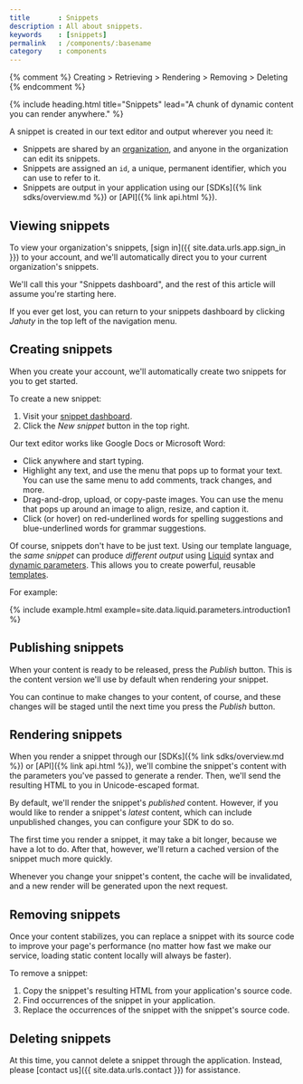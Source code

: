 ```yaml
---
title       : Snippets
description : All about snippets.
keywords    : [snippets]
permalink   : /components/:basename
category    : components
---
```

{% comment %}
  Creating > Retrieving > Rendering > Removing > Deleting
{% endcomment %}

{% include heading.html title="Snippets" lead="A chunk of dynamic content you can render anywhere." %}

A snippet is created in our text editor and output wherever you need it:

* Snippets are shared by an [organization](organizations), and anyone in the organization can edit its snippets.
* Snippets are assigned an `id`, a unique, permanent identifier, which you can use to refer to it.
* Snippets are output in your application using our [SDKs]({% link sdks/overview.md %}) or [API]({% link api.html %}).

## Viewing snippets

To view your organization's snippets, [sign in]({{ site.data.urls.app.sign_in }}) to your account, and we'll automatically direct you to your current organization's snippets.

We'll call this your "Snippets dashboard", and the rest of this article will assume you're starting here.

If you ever get lost, you can return to your snippets dashboard by clicking _Jahuty_ in the top left of the navigation menu.

## Creating snippets

When you create your account, we'll automatically create two snippets for you to get started.

To create a new snippet:

1. Visit your [snippet dashboard](#viewing-snippets).
1. Click the _New snippet_ button in the top right.

Our text editor works like Google Docs or Microsoft Word:

* Click anywhere and start typing.
* Highlight any text, and use the menu that pops up to format your text. You can use the same menu to add comments, track changes, and more.
* Drag-and-drop, upload, or copy-paste images. You can use the menu that pops up around an image to align, resize, and caption it.
* Click (or hover) on red-underlined words for spelling suggestions and blue-underlined words for grammar suggestions.

Of course, snippets don't have to be just text. Using our template language, the _same snippet_ can produce _different output_ using  [Liquid](/liquid/introduction) syntax and [dynamic parameters](/liquid/parameters). This allows you to create powerful, reusable [templates](/liquid/introduction).

For example:

{% include example.html example=site.data.liquid.parameters.introduction1 %}

## Publishing snippets

When your content is ready to be released, press the _Publish_ button. This is the content version we'll use by default when rendering your snippet.

You can continue to make changes to your content, of course, and these changes will be staged until the next time you press the _Publish_ button.

## Rendering snippets

When you render a snippet through our [SDKs]({% link sdks/overview.md %}) or [API]({% link api.html %}), we'll combine the snippet's content with the parameters you've passed to generate a render. Then, we'll send the resulting HTML to you in Unicode-escaped format.

By default, we'll render the snippet's _published_ content. However, if you would like to render a snippet's _latest_ content, which can include unpublished changes, you can configure your SDK to do so.

The first time you render a snippet, it may take a bit longer, because we have a lot to do. After that, however, we'll return a cached version of the snippet much more quickly.

Whenever you change your snippet's content, the cache will be invalidated, and a new render will be generated upon the next request.

## Removing snippets

Once your content stabilizes, you can replace a snippet with its source code to improve your page's performance (no matter how fast we make our service, loading static content locally will always be faster).

To remove a snippet:

1. Copy the snippet's resulting HTML from your application's source code.
1. Find occurrences of the snippet in your application.
1. Replace the occurrences of the snippet with the snippet's source code.

## Deleting snippets

At this time, you cannot delete a snippet through the application. Instead, please [contact us]({{ site.data.urls.contact }}) for assistance.
